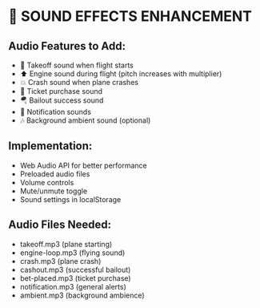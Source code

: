 # 🎵 SOUND EFFECTS ENHANCEMENT

## Audio Features to Add:
- 🛫 Takeoff sound when flight starts
- ⬆️ Engine sound during flight (pitch increases with multiplier)
- 💥 Crash sound when plane crashes
- 🎫 Ticket purchase sound
- 🪂 Bailout success sound
- 🔔 Notification sounds
- 🎶 Background ambient sound (optional)

## Implementation:
- Web Audio API for better performance
- Preloaded audio files
- Volume controls
- Mute/unmute toggle
- Sound settings in localStorage

## Audio Files Needed:
- takeoff.mp3 (plane starting)
- engine-loop.mp3 (flying sound)
- crash.mp3 (plane crash)
- cashout.mp3 (successful bailout)
- bet-placed.mp3 (ticket purchase)
- notification.mp3 (general alerts)
- ambient.mp3 (background ambience)
